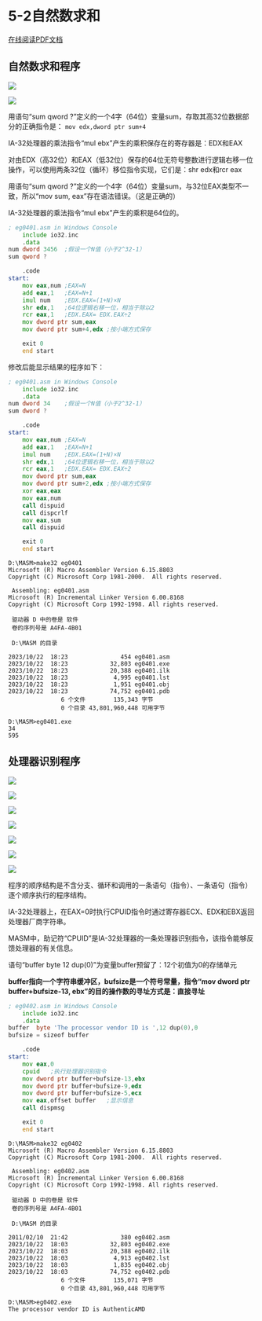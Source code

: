 # 5-2自然数求和

<!-- toc -->

<a href="https://rosefinch-midsummer.github.io/book/file/as/5-2.pdf" target="_blank">在线阅读PDF文档</a>

## 自然数求和程序

![](https://cdn.jsdelivr.net/gh/Rosefinch-Midsummer/MyImagesHost01/img/202310201825541.png)

![](https://cdn.jsdelivr.net/gh/Rosefinch-Midsummer/MyImagesHost01/img/202310201825684.png)

用语句“sum qword ?”定义的一个4字（64位）变量sum，存取其高32位数据部分的正确指令是：
`mov edx,dword ptr sum+4`

IA-32处理器的乘法指令“mul ebx”产生的乘积保存在的寄存器是：EDX和EAX

对由EDX（高32位）和EAX（低32位）保存的64位无符号整数进行逻辑右移一位操作，可以使用两条32位（循环）移位指令实现，它们是：shr edx和rcr eax

用语句“sum qword ?”定义的一个4字（64位）变量sum，与32位EAX类型不一致，所以“mov sum, eax”存在语法错误。（这是正确的）
  
IA-32处理器的乘法指令“mul ebx”产生的乘积是64位的。

```asm
; eg0401.asm in Windows Console
	include io32.inc
	.data
num	dword 3456	;假设一个N值（小于2^32-1）
sum	qword ?

	.code
start:
	mov eax,num	;EAX=N
	add eax,1	;EAX=N+1
	imul num	;EDX.EAX=(1+N)×N
	shr edx,1	;64位逻辑右移一位，相当于除以2
	rcr eax,1	;EDX.EAX= EDX.EAX÷2
	mov dword ptr sum,eax
	mov dword ptr sum+4,edx	;按小端方式保存

	exit 0
	end start
```

修改后能显示结果的程序如下：

```asm
; eg0401.asm in Windows Console
	include io32.inc
	.data
num	dword 34	;假设一个N值（小于2^32-1）
sum	dword ?

	.code
start:
	mov eax,num	;EAX=N
	add eax,1	;EAX=N+1
	imul num	;EDX.EAX=(1+N)×N
	shr edx,1	;64位逻辑右移一位，相当于除以2
	rcr eax,1	;EDX.EAX= EDX.EAX÷2
	mov dword ptr sum,eax
	mov dword ptr sum+2,edx	;按小端方式保存
	xor eax,eax
	mov eax,num
	call dispuid
	call dispcrlf
	mov eax,sum
	call dispuid

	exit 0
	end start
```

```
D:\MASM>make32 eg0401
Microsoft (R) Macro Assembler Version 6.15.8803
Copyright (C) Microsoft Corp 1981-2000.  All rights reserved.

 Assembling: eg0401.asm
Microsoft (R) Incremental Linker Version 6.00.8168
Copyright (C) Microsoft Corp 1992-1998. All rights reserved.

 驱动器 D 中的卷是 软件
 卷的序列号是 A4FA-4B01

 D:\MASM 的目录

2023/10/22  18:23               454 eg0401.asm
2023/10/22  18:23            32,803 eg0401.exe
2023/10/22  18:23            20,388 eg0401.ilk
2023/10/22  18:23             4,995 eg0401.lst
2023/10/22  18:23             1,951 eg0401.obj
2023/10/22  18:23            74,752 eg0401.pdb
               6 个文件        135,343 字节
               0 个目录 43,801,960,448 可用字节

D:\MASM>eg0401.exe
34
595
```
## 处理器识别程序

![](https://cdn.jsdelivr.net/gh/Rosefinch-Midsummer/MyImagesHost01/img/202310221758868.png)

![](https://cdn.jsdelivr.net/gh/Rosefinch-Midsummer/MyImagesHost01/img/202310221759497.png)


![](https://cdn.jsdelivr.net/gh/Rosefinch-Midsummer/MyImagesHost01/img/202310221759783.png)

![](https://cdn.jsdelivr.net/gh/Rosefinch-Midsummer/MyImagesHost01/img/202310221800820.png)

![](https://cdn.jsdelivr.net/gh/Rosefinch-Midsummer/MyImagesHost01/img/202310221801580.png)

![](https://cdn.jsdelivr.net/gh/Rosefinch-Midsummer/MyImagesHost01/img/202310221801110.png)

![](https://cdn.jsdelivr.net/gh/Rosefinch-Midsummer/MyImagesHost01/img/202310221802433.png)

程序的顺序结构是不含分支、循环和调用的一条语句（指令）、一条语句（指令）逐个顺序执行的程序结构。

IA-32处理器上，在EAX=0时执行CPUID指令时通过寄存器ECX、EDX和EBX返回处理器厂商字符串。

MASM中，助记符“CPUID”是IA-32处理器的一条处理器识别指令，该指令能够反馈处理器的有关信息。

语句“buffer byte 12 dup(0)”为变量buffer预留了：12个初值为0的存储单元

**buffer指向一个字符串缓冲区，bufsize是一个符号常量，指令“mov dword ptr buffer+bufsize-13, ebx”的目的操作数的寻址方式是：直接寻址**

```asm
; eg0402.asm in Windows Console
	include io32.inc
	.data
buffer	byte 'The processor vendor ID is ',12 dup(0),0
bufsize	= sizeof buffer

	.code
start:
	mov eax,0
	cpuid	;执行处理器识别指令
	mov dword ptr buffer+bufsize-13,ebx
	mov dword ptr buffer+bufsize-9,edx
	mov dword ptr buffer+bufsize-5,ecx
	mov eax,offset buffer	;显示信息
	call dispmsg

	exit 0
	end start
```

```
D:\MASM>make32 eg0402
Microsoft (R) Macro Assembler Version 6.15.8803
Copyright (C) Microsoft Corp 1981-2000.  All rights reserved.

 Assembling: eg0402.asm
Microsoft (R) Incremental Linker Version 6.00.8168
Copyright (C) Microsoft Corp 1992-1998. All rights reserved.

 驱动器 D 中的卷是 软件
 卷的序列号是 A4FA-4B01

 D:\MASM 的目录

2011/02/10  21:42               380 eg0402.asm
2023/10/22  18:03            32,803 eg0402.exe
2023/10/22  18:03            20,388 eg0402.ilk
2023/10/22  18:03             4,913 eg0402.lst
2023/10/22  18:03             1,835 eg0402.obj
2023/10/22  18:03            74,752 eg0402.pdb
               6 个文件        135,071 字节
               0 个目录 43,801,960,448 可用字节

D:\MASM>eg0402.exe
The processor vendor ID is AuthenticAMD
```





